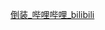 [倒装\_哔哩哔哩\_bilibili](https://www.bilibili.com/video/BV1XY411J7aG?p=25&vd_source=a31fe6f534758f0c32d7f38215afcc7a)
